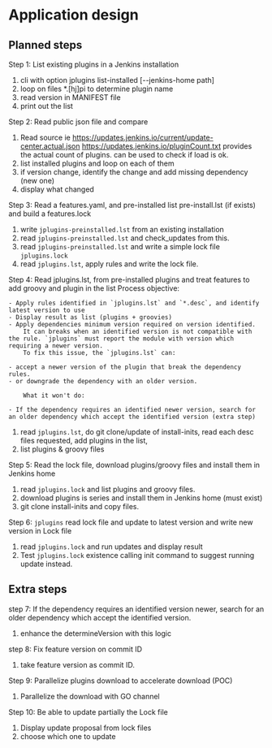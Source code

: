 # Application design

## Planned steps

Step 1: List existing plugins in a Jenkins installation

1. cli with option
    jplugins list-installed [--jenkins-home path]
2. loop on files *.[hj]pi to determine plugin name
3. read version in MANIFEST file
4. print out the list

Step 2: Read public json file and compare

1. Read source ie https://updates.jenkins.io/current/update-center.actual.json
    https://updates.jenkins.io/pluginCount.txt provides the actual count of plugins. can be used to check if load is ok.
2. list installed plugins and loop on each of them
3. if version change, identify the change and add missing dependency (new one)
4. display what changed

Step 3: Read a features.yaml, and pre-installed list pre-install.lst (if exists) and build a features.lock

1. write `jplugins-preinstalled.lst` from an existing installation
2. read `jplugins-preinstalled.lst` and check_updates from this.
3. read `jplugins-preinstalled.lst` and write a simple lock file `jplugins.lock`
4. read `jplugins.lst`, apply rules and write the lock file.

Step 4: Read jplugins.lst, from pre-installed plugins and treat features to add groovy and plugin in the list
Process objective:

    - Apply rules identified in `jplugins.lst` and `*.desc`, and identify latest version to use
    - Display result as list (plugins + groovies)
    - Apply dependencies minimum version required on version identified. 
        It can breaks when an identified version is not compatible with the rule. `jplugins` must report the module with version which requiring a newer version.
        To fix this issue, the `jplugins.lst` can:

    - accept a newer version of the plugin that break the dependency rules.
    - or downgrade the dependency with an older version.

        What it won't do:

    - If the dependency requires an identified newer version, search for an older dependency which accept the identified version (extra step)

1. read `jplugins.lst`, do git clone/update of install-inits, read each desc files requested, add plugins in the list, 
2. list plugins & groovy files

Step 5: Read the lock file, download plugins/groovy files and install them in Jenkins home

1. read `jplugins.lock` and list plugins and groovy files.
2. download plugins is series and install them in Jenkins home (must exist)
3. git clone install-inits and copy files.

Step 6: `jplugins` read lock file and update to latest version and write new version in Lock file

1. read `jplugins.lock` and run updates and display result
2. Test `jplugins.lock` existence calling init command to suggest running update instead.

## Extra steps

step 7: If the dependency requires an identified version newer, search for an older dependency which accept the identified version.

1. enhance the determineVersion with this logic

step 8: Fix feature version on commit ID

1. take feature version as commit ID.

Step 9: Parallelize plugins download to accelerate download (POC)

1. Parallelize the download with GO channel

Step 10: Be able to update partially the Lock file

1. Display update proposal from lock files
2. choose which one to update